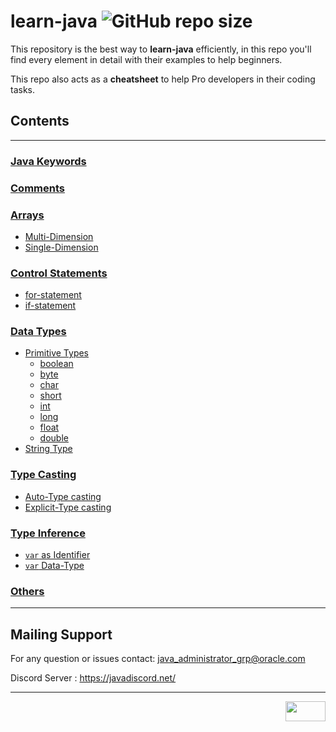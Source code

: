 # learn-java    ![GitHub repo size](https://img.shields.io/github/repo-size/muzammyl/learn-java)

This repository is the best way to **learn-java** efficiently, in this repo you'll find every element in detail with their examples to help beginners.

This repo also acts as a **cheatsheet** to help Pro developers in their coding tasks.


## Contents
-----------


### [Java Keywords](src/keywords)

### [Comments](src/comment/comment.java)

### [Arrays](src/arrays)
- [Multi-Dimension](src/arrays/multi-dim.java)
- [Single-Dimension](src/arrays/one-dim.java)

### [Control Statements](src/controlStatements)
- [for-statement](src/controlStatements/forStatement/for_loop.java)
- [if-statement](src/controlStatements/ifStatement/if_statement.java)

### [Data Types](src/dataTypes)
- [Primitive Types](src/dataTypes/primitiveType)
    - [boolean](src/dataTypes/primitiveType/boolean_type.java)
    - [byte](src/dataTypes/primitiveType/byte_type.java)
    - [char](src/dataTypes/primitiveType/char_type.java)
    - [short](src/dataTypes/primitiveType/short_type.java)
    - [int](src/dataTypes/primitiveType/int_type.java)
    - [long](src/dataTypes/primitiveType/long_type.java)
    - [float](src/dataTypes/primitiveType/float_type.java)
    - [double](src/dataTypes/primitiveType/double_type.java)
- [String Type](src/dataTypes/stringType/stringDataType.java)

### [Type Casting](src/typeCasting)
- [Auto-Type casting](src/typeCasting/automatic.java)
- [Explicit-Type casting](src/typeCasting/explicit.java)

### [Type Inference](src/varTypeInference)
- [`var` as Identifier](src/varTypeInference/varIdentifier.java)
- [`var` Data-Type](src/varTypeInference/varType.java)

### [Others](src/others.md)

------------

## Mailing Support

For any question or issues contact: java_administrator_grp@oracle.com

Discord Server : https://javadiscord.net/

------------
<a href="https://mit-license.org/" title="License"><img src="https://upload.wikimedia.org/wikipedia/commons/0/0c/MIT_logo.svg" align="right" height="32" width="64"/></a>